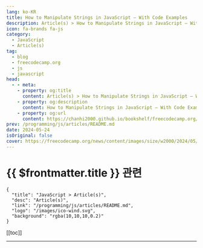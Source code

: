 ```yaml
---
lang: ko-KR
title: How to Manipulate Strings in JavaScript – With Code Examples
description: Article(s) > How to Manipulate Strings in JavaScript – With Code Examples
icon: fa-brands fa-js
category: 
  - JavaScript
  - Article(s)
tag: 
  - blog
  - freecodecamp.org
  - js
  - javascript
head:
  - - meta:
    - property: og:title
      content: Article(s) > How to Manipulate Strings in JavaScript – With Code Examples
    - property: og:description
      content: How to Manipulate Strings in JavaScript – With Code Examples
    - property: og:url
      content: https://chanhi2000.github.io/bookshelf/freecodecamp.org/how-to-manipulate-strings-in-javascript.html
prev: /programming/js/articles/README.md
date: 2024-05-24
isOriginal: false
cover: https://freecodecamp.org/news/content/images/size/w2000/2024/05/js-string.png
---
```


# {{ $frontmatter.title }} 관련

```component VPCard
{
  "title": "JavaScript > Article(s)",
  "desc": "Article(s)",
  "link": "/programming/js/articles/README.md",
  "logo": "/images/ico-wind.svg",
  "background": "rgba(10,10,10,0.2)"
}
```

[[toc]]

---

<SiteInfo
  name="How to Manipulate Strings in JavaScript – With Code Examples"
  desc="String manipulation is a common task for programmers, whether it is extracting information from the string, converting letter cases, joining strings, or trimming extra white spaces. This tutorial covers various methods and techniques for manipulating strings using JavaScript, offering you a comprehensive guide on how to work with strings in..."
  url="https://freecodecamp.org/news/how-to-manipulate-strings-in-javascript/"
  logo="https://cdn.freecodecamp.org/universal/favicons/favicon.ico"
  preview="https://freecodecamp.org/news/content/images/size/w2000/2024/05/js-string.png"/>

<!-- TODO: 작성 -->

